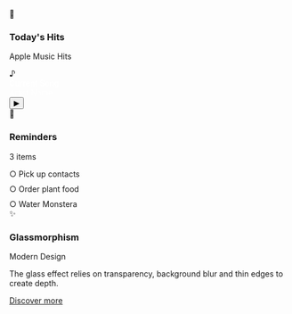 <div class="container">
  <!-- Card base glass -->
  <div class="glass">
    <div class="card-header">
      <div class="icon glass">🎵</div>
      <div>
        <h3 class="card-title">Today's Hits</h3>
        <p class="card-subtitle">Apple Music Hits</p>
      </div>
    </div>
    <div class="music-widget glass">
      <div class="album-cover">♪</div>
      <div style="flex: 1">
        <div style="color: white; font-weight: 500">Current Song</div>
        <div style="color: rgba(255, 255, 255, 0.7); font-size: 14px">Artist Name</div>
      </div>
      <button class="play-btn">▶</button>
    </div>
  </div>

  <div class="glass">
    <div class="card-header">
      <div class="icon glass">📝</div>
      <div>
        <h3 class="card-title">Reminders</h3>
        <p class="card-subtitle">3 items</p>
      </div>
    </div>
    <div class="card-content">
      <div style="margin-bottom: 10px">○ Pick up contacts</div>
      <div style="margin-bottom: 10px">○ Order plant food</div>
      <div>○ Water Monstera</div>
    </div>
  </div>

  <div class="glass">
    <div class="card-header">
      <div class="icon glass">✨</div>
      <div>
        <h3 class="card-title">Glassmorphism</h3>
        <p class="card-subtitle">Modern Design</p>
      </div>
    </div>
    <div class="card-content">
      <p>
        The glass effect relies on transparency, background blur and thin edges to create depth.
      </p>
      <a
        href="#"
        class="btn-glass glass"
        >Discover more</a
      >
    </div>
  </div>
</div>
